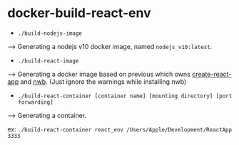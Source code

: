 # docker-build-react-env


* `./build-nodejs-image`   

--> Generating a nodejs v10 docker image, named `nodejs_v10:latest`.

* `./build-react-image`   

--> Generating a docker image based on previous which owns [create-react-app](https://github.com/facebook/create-react-app) and [nwb](https://github.com/insin/nwb). (Just ignore the warnings while installing nwb)

* `./build-react-container [container name] [mounting directory] [port forwarding]`   

--> Generating a container.

ex: `./build-react-container react_env /Users/Apple/Development/ReactApp 3333` 